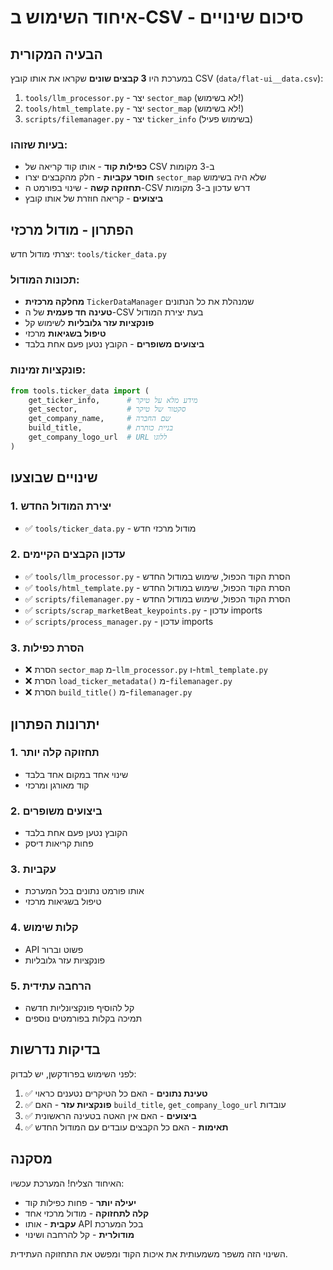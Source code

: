 # איחוד השימוש ב-CSV - סיכום שינויים

## הבעיה המקורית

במערכת היו **3 קבצים שונים** שקראו את אותו קובץ CSV (`data/flat-ui__data.csv`):

1. `tools/llm_processor.py` - יצר `sector_map` (לא בשימוש!)
2. `tools/html_template.py` - יצר `sector_map` (לא בשימוש!)
3. `scripts/filemanager.py` - יצר `ticker_info` (בשימוש פעיל)

### בעיות שזוהו:
- **כפילות קוד** - אותו קוד קריאה של CSV ב-3 מקומות
- **חוסר עקביות** - חלק מהקבצים יצרו `sector_map` שלא היה בשימוש
- **תחזוקה קשה** - שינוי בפורמט ה-CSV דרש עדכון ב-3 מקומות
- **ביצועים** - קריאה חוזרת של אותו קובץ

## הפתרון - מודול מרכזי

יצרתי מודול חדש: `tools/ticker_data.py`

### תכונות המודול:
- **מחלקה מרכזית** `TickerDataManager` שמנהלת את כל הנתונים
- **טעינה חד פעמית** של ה-CSV בעת יצירת המודול
- **פונקציות עזר גלובליות** לשימוש קל
- **טיפול בשגיאות** מרכזי
- **ביצועים משופרים** - הקובץ נטען פעם אחת בלבד

### פונקציות זמינות:
```python
from tools.ticker_data import (
    get_ticker_info,      # מידע מלא על טיקר
    get_sector,           # סקטור של טיקר
    get_company_name,     # שם החברה
    build_title,          # בניית כותרת
    get_company_logo_url  # URL ללוגו
)
```

## שינויים שבוצעו

### 1. יצירת המודול החדש
- ✅ `tools/ticker_data.py` - מודול מרכזי חדש

### 2. עדכון הקבצים הקיימים
- ✅ `tools/llm_processor.py` - הסרת הקוד הכפול, שימוש במודול החדש
- ✅ `tools/html_template.py` - הסרת הקוד הכפול, שימוש במודול החדש
- ✅ `scripts/filemanager.py` - הסרת הקוד הכפול, שימוש במודול החדש
- ✅ `scripts/scrap_marketBeat_keypoints.py` - עדכון imports
- ✅ `scripts/process_manager.py` - עדכון imports

### 3. הסרת כפילות
- ❌ הסרת `sector_map` מ-`llm_processor.py` ו-`html_template.py`
- ❌ הסרת `load_ticker_metadata()` מ-`filemanager.py`
- ❌ הסרת `build_title()` מ-`filemanager.py`

## יתרונות הפתרון

### 1. **תחזוקה קלה יותר**
- שינוי אחד במקום אחד בלבד
- קוד מאורגן ומרכזי

### 2. **ביצועים משופרים**
- הקובץ נטען פעם אחת בלבד
- פחות קריאות דיסק

### 3. **עקביות**
- אותו פורמט נתונים בכל המערכת
- טיפול בשגיאות מרכזי

### 4. **קלות שימוש**
- API פשוט וברור
- פונקציות עזר גלובליות

### 5. **הרחבה עתידית**
- קל להוסיף פונקציונליות חדשה
- תמיכה בקלות בפורמטים נוספים

## בדיקות נדרשות

לפני השימוש בפרודקשן, יש לבדוק:

1. ✅ **טעינת נתונים** - האם כל הטיקרים נטענים כראוי
2. ✅ **פונקציות עזר** - האם `build_title`, `get_company_logo_url` עובדות
3. ✅ **ביצועים** - האם אין האטה בטעינה הראשונית
4. ✅ **תאימות** - האם כל הקבצים עובדים עם המודול החדש

## מסקנה

האיחוד הצליח! המערכת עכשיו:
- **יעילה יותר** - פחות כפילות קוד
- **קלה לתחזוקה** - מודול מרכזי אחד
- **עקבית** - אותו API בכל המערכת
- **מודולרית** - קל להרחבה ושינוי

השינוי הזה משפר משמעותית את איכות הקוד ומפשט את התחזוקה העתידית. 